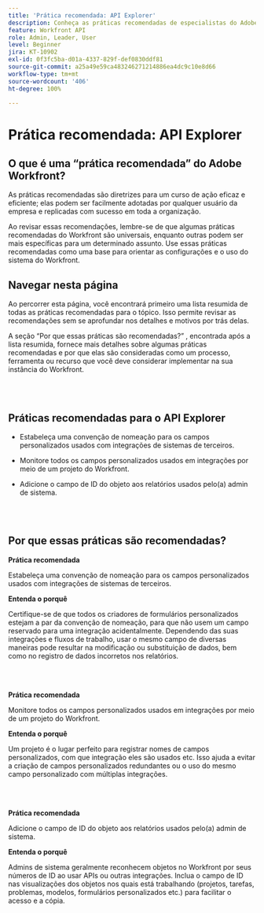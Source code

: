 ```yaml
---
title: 'Prática recomendada: API Explorer'
description: Conheça as práticas recomendadas de especialistas do Adobe Workfront sobre configurar, gerenciar e usar o API Explorer do Workfront.
feature: Workfront API
role: Admin, Leader, User
level: Beginner
jira: KT-10902
exl-id: 0f3fc5ba-d01a-4337-829f-def0830ddf81
source-git-commit: a25a49e59ca483246271214886ea4dc9c10e8d66
workflow-type: tm+mt
source-wordcount: '406'
ht-degree: 100%

---
```


# Prática recomendada: API Explorer

## O que é uma “prática recomendada” do Adobe Workfront?

As práticas recomendadas são diretrizes para um curso de ação eficaz e eficiente; elas podem ser facilmente adotadas por qualquer usuário da empresa e replicadas com sucesso em toda a organização.

Ao revisar essas recomendações, lembre-se de que algumas práticas recomendadas do Workfront são universais, enquanto outras podem ser mais específicas para um determinado assunto. Use essas práticas recomendadas como uma base para orientar as configurações e o uso do sistema do Workfront.

## Navegar nesta página

Ao percorrer esta página, você encontrará primeiro uma lista resumida de todas as práticas recomendadas para o tópico. Isso permite revisar as recomendações sem se aprofundar nos detalhes e motivos por trás delas.

A seção “Por que essas práticas são recomendadas?” , encontrada após a lista resumida, fornece mais detalhes sobre algumas práticas recomendadas e por que elas são consideradas como um processo, ferramenta ou recurso que você deve considerar implementar na sua instância do Workfront.

</br>
</br>

## Práticas recomendadas para o API Explorer

* Estabeleça uma convenção de nomeação para os campos personalizados usados com integrações de sistemas de terceiros.

* Monitore todos os campos personalizados usados em integrações por meio de um projeto do Workfront.

* Adicione o campo de ID do objeto aos relatórios usados pelo(a) admin de sistema.

</br>
</br>

## Por que essas práticas são recomendadas?

**Prática recomendada**

Estabeleça uma convenção de nomeação para os campos personalizados usados com integrações de sistemas de terceiros.

**Entenda o porquê**

Certifique-se de que todos os criadores de formulários personalizados estejam a par da convenção de nomeação, para que não usem um campo reservado para uma integração acidentalmente. Dependendo das suas integrações e fluxos de trabalho, usar o mesmo campo de diversas maneiras pode resultar na modificação ou substituição de dados, bem como no registro de dados incorretos nos relatórios.

</br>
</br>


**Prática recomendada**

Monitore todos os campos personalizados usados em integrações por meio de um projeto do Workfront.

**Entenda o porquê**

Um projeto é o lugar perfeito para registrar nomes de campos personalizados, com que integração eles são usados etc. Isso ajuda a evitar a criação de campos personalizados redundantes ou o uso do mesmo campo personalizado com múltiplas integrações.

</br>
</br>


**Prática recomendada**

Adicione o campo de ID do objeto aos relatórios usados pelo(a) admin de sistema.

**Entenda o porquê**

Admins de sistema geralmente reconhecem objetos no Workfront por seus números de ID ao usar APIs ou outras integrações. Inclua o campo de ID nas visualizações dos objetos nos quais está trabalhando (projetos, tarefas, problemas, modelos, formulários personalizados etc.) para facilitar o acesso e a cópia.
